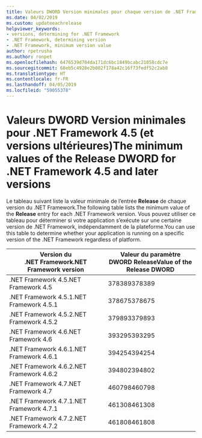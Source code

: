 ```yaml
---
title: Valeurs DWORD Version minimales pour chaque version de .NET Framework
ms.date: 04/02/2019
ms.custom: updateeachrelease
helpviewer_keywords:
- versions, determining for .NET Framework
- .NET Framework, determining version
- .NET Framework, minimum version value
author: rpetrusha
ms.author: ronpet
ms.openlocfilehash: 6476539d704da171dc6bc1849bcabc21058cdc7e
ms.sourcegitcommit: 68eb5c4928e2b082f178a42c16f73fedf52c2ab8
ms.translationtype: HT
ms.contentlocale: fr-FR
ms.lasthandoff: 04/05/2019
ms.locfileid: "59055378"
---
```

# <a name="the-minimum-values-of-the-release-dword-for-net-framework-45-and-later-versions"></a><span data-ttu-id="49dae-102">Valeurs DWORD Version minimales pour .NET Framework 4.5 (et versions ultérieures)</span><span class="sxs-lookup"><span data-stu-id="49dae-102">The minimum values of the Release DWORD for .NET Framework 4.5 and later versions</span></span>

<span data-ttu-id="49dae-103">Le tableau suivant liste la valeur minimale de l’entrée **Release** de chaque version du .NET Framework.</span><span class="sxs-lookup"><span data-stu-id="49dae-103">The following table lists the minimum value of the **Release** entry for each .NET Framework version.</span></span> <span data-ttu-id="49dae-104">Vous pouvez utiliser ce tableau pour déterminer si votre application s’exécute sur une certaine version de .NET Framework, indépendamment de la plateforme.</span><span class="sxs-lookup"><span data-stu-id="49dae-104">You can use this table to determine whether your application is running on a specific version of the .NET Framework regardless of platform.</span></span>

|<span data-ttu-id="49dae-105">Version du .NET Framework</span><span class="sxs-lookup"><span data-stu-id="49dae-105">.NET Framework version</span></span>|<span data-ttu-id="49dae-106">Valeur du paramètre DWORD Release</span><span class="sxs-lookup"><span data-stu-id="49dae-106">Value of the Release DWORD</span></span>|
|--------------------------------|-------------|
|<span data-ttu-id="49dae-107">.NET Framework 4.5</span><span class="sxs-lookup"><span data-stu-id="49dae-107">.NET Framework 4.5</span></span>|<span data-ttu-id="49dae-108">378389</span><span class="sxs-lookup"><span data-stu-id="49dae-108">378389</span></span>|
|<span data-ttu-id="49dae-109">.NET Framework 4.5.1</span><span class="sxs-lookup"><span data-stu-id="49dae-109">.NET Framework 4.5.1</span></span>|<span data-ttu-id="49dae-110">378675</span><span class="sxs-lookup"><span data-stu-id="49dae-110">378675</span></span>|
|<span data-ttu-id="49dae-111">.NET Framework 4.5.2</span><span class="sxs-lookup"><span data-stu-id="49dae-111">.NET Framework 4.5.2</span></span>|<span data-ttu-id="49dae-112">379893</span><span class="sxs-lookup"><span data-stu-id="49dae-112">379893</span></span>|
|<span data-ttu-id="49dae-113">.NET Framework 4.6</span><span class="sxs-lookup"><span data-stu-id="49dae-113">.NET Framework 4.6</span></span>|<span data-ttu-id="49dae-114">393295</span><span class="sxs-lookup"><span data-stu-id="49dae-114">393295</span></span>|
|<span data-ttu-id="49dae-115">.NET Framework 4.6.1</span><span class="sxs-lookup"><span data-stu-id="49dae-115">.NET Framework 4.6.1</span></span>|<span data-ttu-id="49dae-116">394254</span><span class="sxs-lookup"><span data-stu-id="49dae-116">394254</span></span>|
|<span data-ttu-id="49dae-117">.NET Framework 4.6.2</span><span class="sxs-lookup"><span data-stu-id="49dae-117">.NET Framework 4.6.2</span></span>|<span data-ttu-id="49dae-118">394802</span><span class="sxs-lookup"><span data-stu-id="49dae-118">394802</span></span>|
|<span data-ttu-id="49dae-119">.NET Framework 4.7</span><span class="sxs-lookup"><span data-stu-id="49dae-119">.NET Framework 4.7</span></span>|<span data-ttu-id="49dae-120">460798</span><span class="sxs-lookup"><span data-stu-id="49dae-120">460798</span></span>|
|<span data-ttu-id="49dae-121">.NET Framework 4.7.1</span><span class="sxs-lookup"><span data-stu-id="49dae-121">.NET Framework 4.7.1</span></span>|<span data-ttu-id="49dae-122">461308</span><span class="sxs-lookup"><span data-stu-id="49dae-122">461308</span></span>|
|<span data-ttu-id="49dae-123">.NET Framework 4.7.2</span><span class="sxs-lookup"><span data-stu-id="49dae-123">.NET Framework 4.7.2</span></span>|<span data-ttu-id="49dae-124">461808</span><span class="sxs-lookup"><span data-stu-id="49dae-124">461808</span></span>|
